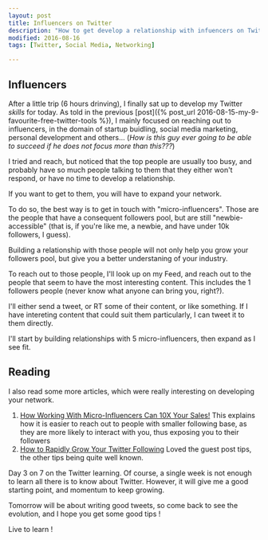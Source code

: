 ```yaml
---
layout: post
title: Influencers on Twitter
description: "How to get develop a relationship with infuencers on Twitter"
modified: 2016-08-16
tags: [Twitter, Social Media, Networking]

---
```

## Influencers

After a little trip (6 hours drinving), I finally sat up to develop my
Twitter *skills* for today. As told in the previous [post]({% post_url
2016-08-15-my-9-favourite-free-twitter-tools %}), I mainly focused on
reaching out to influencers, in the domain of startup buidling, social
media marketing, personal development and others... (*How is this guy
ever going to be able to succeed if he does not focus more than
this???*)

I tried and reach, but noticed that the top people are usually too
busy, and probably have so much people talking to them that they
either won't respond, or have no time to develop a relationship.

If you want to get to them, you will have to expand your network.

To do so, the best way is to get in touch with "micro-influencers".
Those are the people that have a consequent followers pool, but are
still "newbie-accessible" (that is, if you're like me, a newbie, and
have under 10k followers, I guess).

Building a relationship with those people will not only help you grow
your followers pool, but give you a better understaning of your
industry.

To reach out to those people, I'll look up on my Feed, and reach out
to the people that seem to have the most interesting content. This
includes the 1 followers people (never know what anyone can bring you,
right?).

I'll either send a tweet, or RT some of their content, or like
something. If I have intereting content that could suit them
particularly, I can tweet it to them directly.

I'll start by building relationships with 5 micro-influencers, then
expand as I see fit.

## Reading

I also read some more articles, which were really
interesting on developing your network.

1. [How Working With Micro-Influencers Can 10X Your Sales!](https://shanebarker.com/blog/micro-influencers/)
   This explains how it is easier to reach out to people with smaller
   following base, as they are more likely to interact with you, thus
   exposing you to their followers
2. [How to Rapidly Grow Your Twitter Following](http://www.socialmediatoday.com/social-business/how-rapidly-grow-your-twitter-following)
   Loved the guest post tips, the other tips being quite well known.

Day 3 on 7 on the Twitter learning. Of course, a single week is not
enough to learn all there is to know about Twitter. However, it will
give me a good starting point, and momentum to keep growing.

Tomorrow will be about writing good tweets, so come back to see the
evolution, and I hope you get some good tips !

Live to learn !

